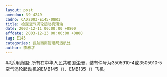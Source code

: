 ```yaml
---
layout: post
amendno: 39-4249
cadno: CAD2003-E145-08R1
title: 检查空气涡轮起动机滑油
date: 2003-12-11 00:00:00 +0800
effdate: 2003-12-23 00:00:00 +0800
tag: E145
categories: 民航西南管理局适航处
author: 李栋才
---
```


##适用范围:
所有在中华人民共和国注册，装有件号为3505910-4或3505910-5空气涡轮起动机的EMB145（）、EMB135（）飞机。

